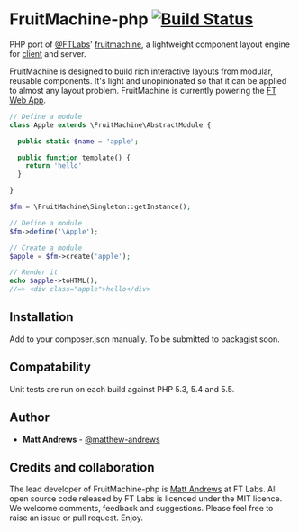 # FruitMachine-php [![Build Status](https://travis-ci.org/matthew-andrews/fruitmachine-php.png?branch=master)](https://travis-ci.org/matthew-andrews/fruitmachine-php)

PHP port of [@FTLabs](//github.com/FTLabs)' [fruitmachine](//github.com/ftlabs/fruitmachine), a lightweight component layout engine for [client](//github.com/ftlabs/fruitmachine) and server.

FruitMachine is designed to build rich interactive layouts from modular, reusable components. It's light and unopinionated so that it can be applied to almost any layout problem. FruitMachine is currently powering the [FT Web App](http://apps.ft.com/ftwebapp/).

```php
// Define a module
class Apple extends \FruitMachine\AbstractModule {

  public static $name = 'apple';

  public function template() {
    return 'hello'
  }

}

$fm = \FruitMachine\Singleton::getInstance();

// Define a module
$fm->define('\Apple');

// Create a module
$apple = $fm->create('apple');

// Render it
echo $apple->toHTML();
//=> <div class="apple">hello</div>
```

## Installation

Add to your composer.json manually.  To be submitted to packagist soon.

## Compatability

Unit tests are run on each build against PHP 5.3, 5.4 and 5.5.

## Author

- **Matt Andrews** - [@matthew-andrews](http://github.com/matthew-andrews)

## Credits and collaboration

The lead developer of FruitMachine-php is [Matt Andrews](http://github.com/matthew-andrews) at FT Labs. All open source code released by FT Labs is licenced under the MIT licence. We welcome comments, feedback and suggestions. Please feel free to raise an issue or pull request. Enjoy.
